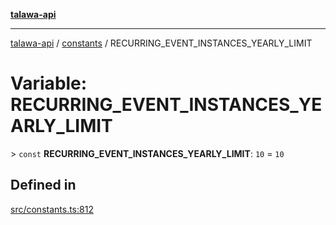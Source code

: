 [**talawa-api**](../../README.md)

***

[talawa-api](../../modules.md) / [constants](../README.md) / RECURRING\_EVENT\_INSTANCES\_YEARLY\_LIMIT

# Variable: RECURRING\_EVENT\_INSTANCES\_YEARLY\_LIMIT

\> `const` **RECURRING\_EVENT\_INSTANCES\_YEARLY\_LIMIT**: `10` = `10`

## Defined in

[src/constants.ts:812](https://github.com/PalisadoesFoundation/talawa-api/blob/5c5b29a0ea487bda8306089fe128f43f3be29f94/src/constants.ts#L812)
